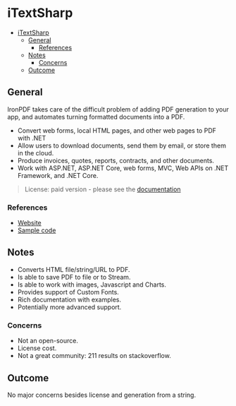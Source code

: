 # iTextSharp

- [iTextSharp](#itextsharp)
  - [General](#general)
    - [References](#references)
  - [Notes](#notes)
    - [Concerns](#concerns)
  - [Outcome](#outcome)

## General

IronPDF takes care of the difficult problem of adding PDF generation to your app, and automates turning formatted documents into a PDF.

- Convert web forms, local HTML pages, and other web pages to PDF with .NET
- Allow users to download documents, send them by email, or store them in the cloud.
- Produce invoices, quotes, reports, contracts, and other documents.
- Work with ASP.NET, ASP.NET Core, web forms, MVC, Web APIs on .NET Framework, and .NET Core.

> License: paid version - please see the [documentation](https://ironpdf.com/licensing-embedded/)

### References

- [Website](https://ironpdf.com/)
- [Sample code](https://ironpdf.com/examples/using-html-to-create-a-pdf/)

## Notes

- Converts HTML file/string/URL to PDF.
- Is able to save PDF to file or to Stream.
- Is able to work with images, Javascript and Charts.
- Provides support of Custom Fonts.
- Rich documentation with examples.
- Potentially more advanced support.

### Concerns

- Not an open-source.
- License cost.
- Not a great community: 211 results on stackoverflow.

## Outcome

No major concerns besides license and generation from a string.
